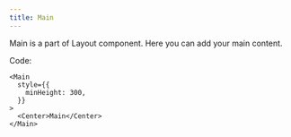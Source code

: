 ```yaml
---
title: Main
---
```


Main is a part of Layout component. Here you can add your main content.

Code:

```tsx
<Main
  style={{
    minHeight: 300,
  }}
>
  <Center>Main</Center>
</Main>
```
